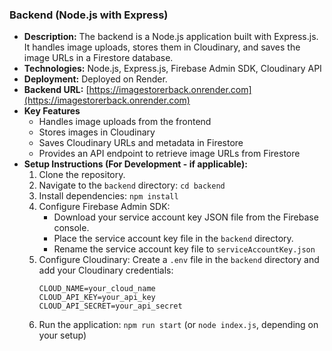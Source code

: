 ### Backend (Node.js with Express)

* **Description:** The backend is a Node.js application built with Express.js. It handles image uploads, stores them in Cloudinary, and saves the image URLs in a Firestore database.
* **Technologies:** Node.js, Express.js, Firebase Admin SDK, Cloudinary API
* **Deployment:** Deployed on Render.
* **Backend URL:** [https://imagestorerback.onrender.com](https://imagestorerback.onrender.com)
* **Key Features**
    * Handles image uploads from the frontend
    * Stores images in Cloudinary
    * Saves Cloudinary URLs and metadata in Firestore
    * Provides an API endpoint to retrieve image URLs from Firestore
* **Setup Instructions (For Development - if applicable):**
    1.  Clone the repository.
    2.  Navigate to the `backend` directory: `cd backend`
    3.  Install dependencies: `npm install`
    4.  Configure Firebase Admin SDK:
        * Download your service account key JSON file from the Firebase console.
        * Place the service account key file in the `backend` directory.
        * Rename the service account key file to `serviceAccountKey.json`
    5.  Configure Cloudinary: Create a `.env` file in the `backend` directory and add your Cloudinary credentials:
        ```
        CLOUD_NAME=your_cloud_name
        CLOUD_API_KEY=your_api_key
        CLOUD_API_SECRET=your_api_secret
        ```
    6.  Run the application: `npm run start`  (or `node index.js`, depending on your setup)
